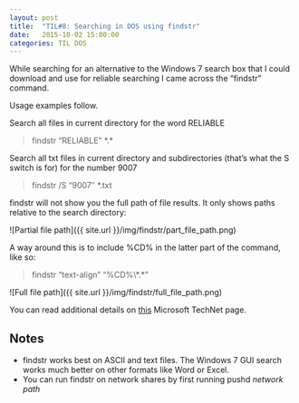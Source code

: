 ```yaml
---
layout: post
title:  "TIL#8: Searching in DOS using findstr"
date:   2015-10-02 15:00:00
categories: TIL DOS
---
```


While searching for an alternative to the Windows 7 search box that I could download and use for reliable searching I came across the “findstr” command.

Usage examples follow.

Search all files in current directory for the word RELIABLE

> findstr “RELIABLE” \*.\*

Search all txt files in current directory and subdirectories (that’s what the S switch is for) for the number 9007

> findstr /S “9007″ \*.txt

findstr will not show you the full path of file results. It only shows paths relative to the search directory:

![Partial file path]({{ site.url }}/img/findstr/part_file_path.png)

A way around this is to include %CD% in the latter part of the command, like so:

> findstr “text-align” “%CD%\\\*.\*”

![Full file path]({{ site.url }}/img/findstr/full_file_path.png)

You can read additional details on [this](https://technet.microsoft.com/en-us/library/bb490907.aspx) Microsoft TechNet page.

## Notes

* 	findstr works best on ASCII and text files. The Windows 7 GUI search works much better on other formats like Word or Excel.
*	You can run findstr on network shares by first running pushd *network path*